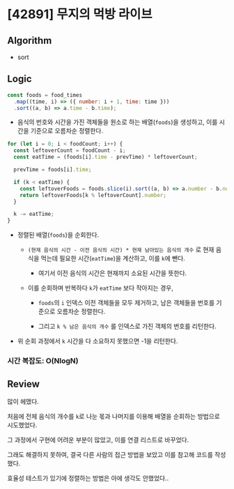 # [42891] 무지의 먹방 라이브

## Algorithm

- sort

## Logic

```js
const foods = food_times
  .map((time, i) => ({ number: i + 1, time: time }))
  .sort((a, b) => a.time - b.time);
```

- 음식의 번호와 시간을 가진 객체들을 원소로 하는 배열(`foods`)을 생성하고, 이를 시간을 기준으로 오름차순 정렬한다.

```js
for (let i = 0; i < foodCount; i++) {
  const leftoverCount = foodCount - i;
  const eatTime = (foods[i].time - prevTime) * leftoverCount;

  prevTime = foods[i].time;

  if (k < eatTime) {
    const leftoverFoods = foods.slice(i).sort((a, b) => a.number - b.number);
    return leftoverFoods[k % leftoverCount].number;
  }

  k -= eatTime;
}
```

- 정렬된 배열(`foods`)을 순회한다.

  - `(현재 음식의 시간 - 이전 음식의 시간) * 현재 남아있는 음식의 개수` 로 현재 음식을 먹는데 필요한 시간(`eatTime`)을 계산하고, 이를 `k`에 뺀다.

    - 여기서 이전 음식의 시간은 현재까지 소요된 시간을 뜻한다.

  - 이를 순회하며 반복하다 `k`가 `eatTime` 보다 작아지는 경우,

    - `foods`의 `i` 인덱스 이전 객체들을 모두 제거하고, 남은 객체들을 번호를 기준으로 오름차순 정렬한다.

    - 그리고 `k % 남은 음식의 개수` 를 인덱스로 가진 객체의 번호를 리턴한다.

- 위 순회 과정에서 `k` 시간을 다 소요하지 못했으면 -1을 리턴한다.

### 시간 복잡도: O(NlogN)

## Review

많이 헤맸다. 

처음에 전체 음식의 개수를 `k`로 나눈 몫과 나머지를 이용해 배열을 순회하는 방법으로 시도했었다.

그 과정에서 구현에 어려운 부분이 많았고, 이를 연결 리스트로 바꾸었다.

그래도 해결하지 못하여, 결국 다른 사람의 접근 방법을 보았고 이를 참고해 코드를 작성했다.

효율성 테스트가 있기에 정렬하는 방법은 아에 생각도 안했었다..
